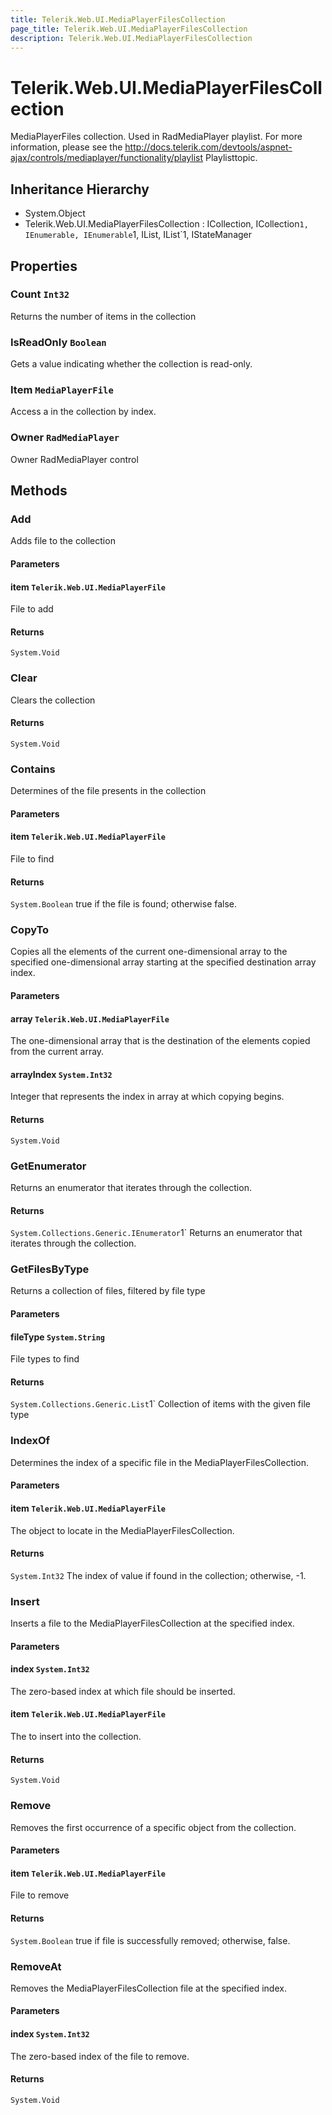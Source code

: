 ```yaml
---
title: Telerik.Web.UI.MediaPlayerFilesCollection
page_title: Telerik.Web.UI.MediaPlayerFilesCollection
description: Telerik.Web.UI.MediaPlayerFilesCollection
---
```


# Telerik.Web.UI.MediaPlayerFilesCollection

MediaPlayerFiles collection. Used in RadMediaPlayer playlist. 
            For more information, please see the http://docs.telerik.com/devtools/aspnet-ajax/controls/mediaplayer/functionality/playlist Playlisttopic.

## Inheritance Hierarchy

* System.Object
* Telerik.Web.UI.MediaPlayerFilesCollection : ICollection, ICollection`1, IEnumerable, IEnumerable`1, IList, IList`1, IStateManager

## Properties

###  Count `Int32`

Returns the number of items in the collection

###  IsReadOnly `Boolean`

Gets a value indicating whether the collection is read-only.

###  Item `MediaPlayerFile`

Access a  in the collection by index.

###  Owner `RadMediaPlayer`

Owner RadMediaPlayer control

## Methods

###  Add

Adds file to the collection

#### Parameters

#### item `Telerik.Web.UI.MediaPlayerFile`

File to add

#### Returns

`System.Void` 

###  Clear

Clears the collection

#### Returns

`System.Void` 

###  Contains

Determines of the file presents in the collection

#### Parameters

#### item `Telerik.Web.UI.MediaPlayerFile`

File to find

#### Returns

`System.Boolean` true if the file is found; otherwise false.

###  CopyTo

Copies all the elements of the current one-dimensional array to the specified one-dimensional array starting at the specified destination array index.

#### Parameters

#### array `Telerik.Web.UI.MediaPlayerFile`

The one-dimensional array that is the destination of the elements copied from the current array.

#### arrayIndex `System.Int32`

Integer that represents the index in array at which copying begins.

#### Returns

`System.Void` 

###  GetEnumerator

Returns an enumerator that iterates through the collection.

#### Returns

`System.Collections.Generic.IEnumerator`1` Returns an enumerator that iterates through the collection.

###  GetFilesByType

Returns a collection of files, filtered by file type

#### Parameters

#### fileType `System.String`

File types to find

#### Returns

`System.Collections.Generic.List`1` Collection of items with the given file type

###  IndexOf

Determines the index of a specific file in the
            MediaPlayerFilesCollection.

#### Parameters

#### item `Telerik.Web.UI.MediaPlayerFile`

The object to locate in the MediaPlayerFilesCollection.

#### Returns

`System.Int32` The index of value if found in the collection;
            otherwise, -1.

###  Insert

Inserts a file to the MediaPlayerFilesCollection at the specified
            index.

#### Parameters

#### index `System.Int32`

The zero-based index at which file should be
            inserted.

#### item `Telerik.Web.UI.MediaPlayerFile`

The  to insert into the collection.

#### Returns

`System.Void` 

###  Remove

Removes the first occurrence of a specific object from the collection.

#### Parameters

#### item `Telerik.Web.UI.MediaPlayerFile`

File to remove

#### Returns

`System.Boolean` true if file is successfully removed; otherwise, false.

###  RemoveAt

Removes the MediaPlayerFilesCollection file at the specified
            index.

#### Parameters

#### index `System.Int32`

The zero-based index of the file to remove.

#### Returns

`System.Void` 

